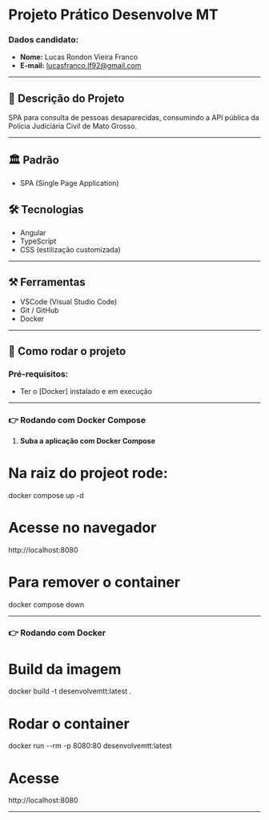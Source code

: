 # Projeto Prático Desenvolve MT

### Dados candidato:
- **Nome:** Lucas Rondon Vieira Franco
- **E-mail:** lucasfranco.lf92@gmail.com

---

## 📖 Descrição do Projeto

SPA para consulta de pessoas desaparecidas, consumindo a API pública da Polícia Judiciária Civil de Mato Grosso.  

---

## 🏛️ Padrão
- SPA (Single Page Application)  


## 🛠️ Tecnologias
- Angular  
- TypeScript  
- CSS (estilização customizada)  

---

## ⚒️ Ferramentas
- VSCode (Visual Studio Code)  
- Git / GitHub  
- Docker  

---

## 🚀 Como rodar o projeto

### Pré-requisitos:
- Ter o [Docker] instalado e em execução  

---

### 👉 Rodando com Docker Compose

1. **Suba a aplicação com Docker Compose** 
# Na raiz do projeot rode: 
docker compose up -d 

# Acesse no navegador
http://localhost:8080

# Para remover o container
docker compose down

---

### 👉 Rodando com Docker

# Build da imagem
docker build -t desenvolvemtt:latest .

# Rodar o container
docker run --rm -p 8080:80 desenvolvemtt:latest

# Acesse
http://localhost:8080

---

